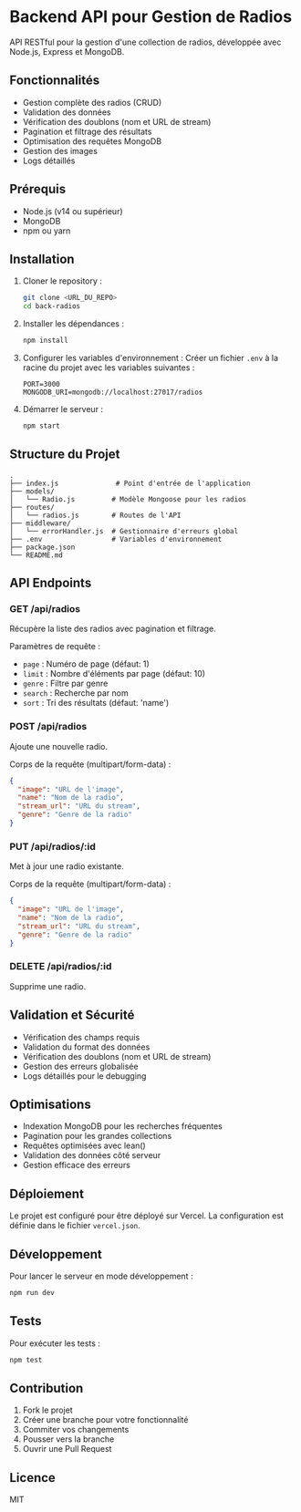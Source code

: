 # Backend API pour Gestion de Radios

API RESTful pour la gestion d'une collection de radios, développée avec Node.js, Express et MongoDB.

## Fonctionnalités

- Gestion complète des radios (CRUD)
- Validation des données
- Vérification des doublons (nom et URL de stream)
- Pagination et filtrage des résultats
- Optimisation des requêtes MongoDB
- Gestion des images
- Logs détaillés

## Prérequis

- Node.js (v14 ou supérieur)
- MongoDB
- npm ou yarn

## Installation

1. Cloner le repository :

   ```bash
   git clone <URL_DU_REPO>
   cd back-radios
   ```

2. Installer les dépendances :

   ```bash
   npm install
   ```

3. Configurer les variables d'environnement :
   Créer un fichier `.env` à la racine du projet avec les variables suivantes :

   ```
   PORT=3000
   MONGODB_URI=mongodb://localhost:27017/radios
   ```

4. Démarrer le serveur :

   ```bash
   npm start
   ```

## Structure du Projet

```
.
├── index.js              # Point d'entrée de l'application
├── models/
│   └── Radio.js         # Modèle Mongoose pour les radios
├── routes/
│   └── radios.js        # Routes de l'API
├── middleware/
│   └── errorHandler.js  # Gestionnaire d'erreurs global
├── .env                 # Variables d'environnement
├── package.json
└── README.md
```

## API Endpoints

### GET /api/radios

Récupère la liste des radios avec pagination et filtrage.

Paramètres de requête :

- `page` : Numéro de page (défaut: 1)
- `limit` : Nombre d'éléments par page (défaut: 10)
- `genre` : Filtre par genre
- `search` : Recherche par nom
- `sort` : Tri des résultats (défaut: 'name')

### POST /api/radios

Ajoute une nouvelle radio.

Corps de la requête (multipart/form-data) :

```json
{
  "image": "URL de l'image",
  "name": "Nom de la radio",
  "stream_url": "URL du stream",
  "genre": "Genre de la radio"
}
```

### PUT /api/radios/:id

Met à jour une radio existante.

Corps de la requête (multipart/form-data) :

```json
{
  "image": "URL de l'image",
  "name": "Nom de la radio",
  "stream_url": "URL du stream",
  "genre": "Genre de la radio"
}
```

### DELETE /api/radios/:id

Supprime une radio.

## Validation et Sécurité

- Vérification des champs requis
- Validation du format des données
- Vérification des doublons (nom et URL de stream)
- Gestion des erreurs globalisée
- Logs détaillés pour le debugging

## Optimisations

- Indexation MongoDB pour les recherches fréquentes
- Pagination pour les grandes collections
- Requêtes optimisées avec lean()
- Validation des données côté serveur
- Gestion efficace des erreurs

## Déploiement

Le projet est configuré pour être déployé sur Vercel. La configuration est définie dans le fichier `vercel.json`.

## Développement

Pour lancer le serveur en mode développement :

```bash
npm run dev
```

## Tests

Pour exécuter les tests :

```bash
npm test
```

## Contribution

1. Fork le projet
2. Créer une branche pour votre fonctionnalité
3. Commiter vos changements
4. Pousser vers la branche
5. Ouvrir une Pull Request

## Licence

MIT
